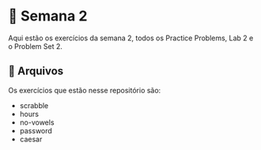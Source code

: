 # 📅 Semana 2

Aqui estão os exercícios da semana 2, todos os Practice Problems, Lab 2 e o Problem Set 2.

## 📜 Arquivos
Os exercícios que estão nesse repositório são: 

- scrabble
- hours
- no-vowels
- password
- caesar
